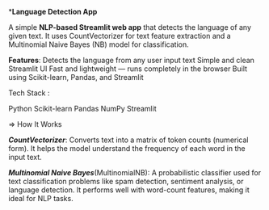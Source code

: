 ***Language Detection App**

A simple **NLP-based Streamlit web app** that detects the language of any given text.
It uses CountVectorizer for text feature extraction and a Multinomial Naive Bayes (NB) model for classification.

**Features**:
Detects the language from any user input text
Simple and clean Streamlit UI
Fast and lightweight — runs completely in the browser
Built using Scikit-learn, Pandas, and Streamlit

Tech Stack :
 
Python
Scikit-learn
Pandas
NumPy
Streamlit

 => How It Works

***CountVectorizer***:
Converts text into a matrix of token counts (numerical form).
It helps the model understand the frequency of each word in the input text.

***Multinomial Naive Bayes***(MultinomialNB):
A probabilistic classifier used for text classification problems like spam detection, sentiment analysis, or language detection.
It performs well with word-count features, making it ideal for NLP tasks.
